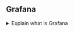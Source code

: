 ## Grafana

<details>
<summary>Explain what is Grafana</summary><br><b>

[Grafana Docs](https://grafana.com/docs/grafana/latest/introduction): "Grafana is a complete observability stack that allows you to monitor and analyze metrics, logs and traces. It allows you to query, visualize, alert on and understand your data no matter where it is stored. Create, explore, and share beautiful dashboards with your team and foster a data driven culture."
</b></details>
